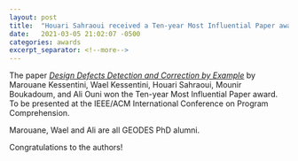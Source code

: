```yaml
---
layout: post
title:  "Houari Sahraoui received a Ten-year Most Influential Paper award"
date:   2021-03-05 21:02:07 -0500
categories: awards
excerpt_separator: <!--more-->
---
```


The paper [_Design Defects Detection and Correction by Example_](https://ieeexplore.ieee.org/document/5970166) by Marouane Kessentini, Wael Kessentini, Houari Sahraoui, Mounir Boukadoum, and Ali Ouni won the Ten-year Most Influential Paper award. To be presented at the IEEE/ACM International Conference on Program Comprehension.

Marouane, Wael and Ali are all GEODES PhD alumni.

Congratulations to the authors!
